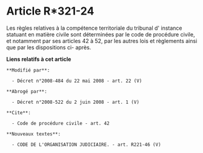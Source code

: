 # Article R*321-24

Les règles relatives à la compétence territoriale du tribunal d' instance statuant en matière civile sont déterminées par le
code de procédure civile, et notamment par ses articles 42 à 52, par les autres lois et règlements ainsi que par les
dispositions ci- après.

**Liens relatifs à cet article**

	**Modifié par**:

	  - Décret n°2008-484 du 22 mai 2008 - art. 22 (V)

	**Abrogé par**:

	  - Décret n°2008-522 du 2 juin 2008 - art. 1 (V)

	**Cite**:

	  - Code de procédure civile - art. 42

	**Nouveaux textes**:

	  - CODE DE L'ORGANISATION JUDICIAIRE. - art. R221-46 (V)

